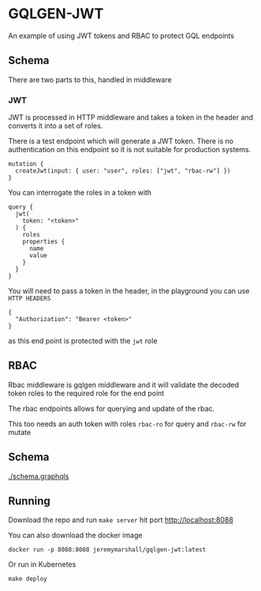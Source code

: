 # GQLGEN-JWT


An example of using JWT tokens and RBAC to protect GQL endpoints

## Schema

There are two parts to this, handled in middleware

### JWT

JWT is processed in HTTP middleware and takes a token in the header and converts it into a set of roles.

There is a test endpoint which will generate a JWT token. There is no authentication on this endpoint so it is not suitable for production systems.

```
mutation {
  createJwt(input: { user: "user", roles: ["jwt", "rbac-rw"] })
}
```

You can interrogate the roles in a token with

```
query {
  jwt(
    token: "<token>"
  ) {
    roles
    properties {
      name
      value
    }
  }
}
```

You will need to pass a token in the header, in the playground you can use `HTTP HEADERS`

```
{
  "Authorization": "Bearer <token>"
}
```

as this end point is protected with the `jwt` role

## RBAC

Rbac middleware is gqlgen middleware and it will validate the decoded token roles to the required role for the end point

The rbac endpoints allows for querying and update of the rbac.

This too needs an auth token with roles `rbac-ro` for query and `rbac-rw` for mutate

## Schema

[./schema.graphqls][1]

## Running

Download the repo and run `make server`
hit port [http://localhost:8088][2]

You can also download the docker image

`docker run -p 8088:8088 jeremymarshall/gqlgen-jwt:latest`

Or run in Kubernetes

`make deploy`


[1]: ./schema.graphqls
[2]: http://localhost:8088

